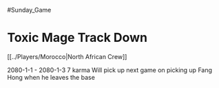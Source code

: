 #Sunday_Game
# Toxic Mage Track Down
[[../Players/Morocco|North African Crew]]

2080-1-1 - 2080-1-3
7 karma
Will pick up next game on picking up Fang Hong when he leaves the base